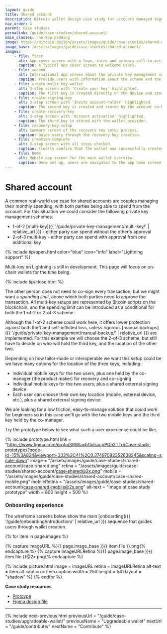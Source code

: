 ```yaml
---
layout: guide
title: Shared account
description: Bitcoin wallet design case study for accounts managed together by multiple owners.
nav_order: 4
parent: Case studies
permalink: /guide/case-studies/shared-account/
main_classes: -no-top-padding
image: https://bitcoin.design/assets/images/guide/case-studies/shared-account/shared-account-preview.jpg
image_base: /assets/images/guide/case-studies/shared-account/
images:
    - file: first
      alt: App cover screen with a logo, intro and primary call-to-action.
      caption: A typical app cover screen to welcome users.
    - file: second
      alt: Informational app screen about the private key management scheme used.
      caption: Provide users with information about the scheme and the next steps they are about to take.
    - file: create-multi-key-wallet
      alt: 3-step screen with 'Create your key' highlighted.
      caption: The first key is created directly on the device and stored via automatic cloud backup.
    - file: create-signing-key
      alt: 3-step screen with 'Invite account-holder' highlighted.
      caption: The second key is created and stored by the account co-holder, which requires exchange of keys outside of the app.
    - file: create-recovery-key
      alt: 3-step screen with 'Account activation' highlighted.
      caption: The third key is stored with the wallet provider.
    - file: recovery-key-setup
      alt: Summary screen of the recovery key setup process.
      caption: Guide users through the recovery key creation.
    - file: creation-complete
      alt: 3-step screen with all steps checked.
      caption: Clearly confirm that the wallet was successfully created.
    - file: home
      alt: Mobile app screen for the main wallet overview.
      caption: Once set up, users are navigated to the app home screen.
---
```


<!--

Editor's notes

Shared account case study.

Illustration sources

https://www.figma.com/community/file/968416729557947210

-->

# Shared account

A common real-world use case for shared accounts are couples managing their monthly spending, with both parties being able to spend from the account. For this situation we could consider the following private key management schemes:

- 1-of-2 [multi-key]({{ '/guide/private-key-management/multi-key/' | relative_url }}) - either party can spend without the other's approval
- 2-of-3 multi-key - either party can spend with approval from one additional key

{% include tip/open.html color="blue" icon="info" label="Lightning support" %}

Multi-key on Lightning is still in development. This page will focus on on-chain wallets for the time being.

{% include tip/close.html %}

The other person does not need to co-sign every transaction, but we might want a *spending limit*, above which both parties need to approve the transaction. All multi-key setups are represented by Bitcoin scripts on the blockchain, and the spending limit can be introduced as a conditional for both the 1-of-2 or 2-of-3 scheme.

Although the 1-of-2 scheme could work here, it offers lower protection against both theft and self-inflicted loss, unless rigorous [manual backups]({{ '/guide/private-key-management/manual-backup/' | relative_url }}) are implemented. For this example we will choose the 2-of-3 scheme, but still have to decide on who will hold the third key, and the location of the other two.

Depending on how tailor-made or interoperable we want this setup could be we have many options for the location of the three keys, including:

- Individual mobile keys for the two users, plus one held by the co-manager (the product maker) for recovery and co-signing
- Individual mobile keys for the two users, plus a shared external signing device
- Each user can choose their own key location (mobile, external device, etc.), plus a shared external signing device

We are looking for a low friction, easy-to-manage solution that could work for beginners so in this case we'll go with the two mobile keys and the third key held by the co-manager.

Try the prototype below to see what such a user experience could be like.

{% include prototype.html
   link = "https://www.figma.com/proto/SRWlaxbDulsacpPQn2TTri/Case-study-prototypes?node-id=15%3A824&viewport=333%2C41%2C0.37497082352638245&scaling=scale-down"
   image = "/assets/images/guide/case-studies/shared-account/case-shared.png"
   retina = "/assets/images/guide/case-studies/shared-account/case-shared@2x.png"
   mobile = "/assets/images/guide/case-studies/shared-account/case-shared-mobile.png"
   mobileRetina = "/assets/images/guide/case-studies/shared-account/case-shared-mobile@2x.png"
   alt-text = "Image of case study prototype"
   width = 800
   height = 500
%}

### Onboarding experience

The wireframe screens below show the main [onboarding]({{ '/guide/onboarding/introduction/' | relative_url }}) sequence that guides users through wallet creation.

<div class="image-slide-gallery">

{% for item in page.images %}

{% capture imageURL %}{{ page.image_base }}{{ item.file }}.png{% endcapture %}
{% capture imageURLRetina %}{{ page.image_base }}{{ item.file }}@2x.png{% endcapture %}

{% include picture.html
   image = imageURL
   retina = imageURLRetina
   alt-text = item.alt
   caption = item.caption
   width = 250
   height = 541
   layout = "shadow"
%}
{% endfor %}

</div>

**Case study resources**
- [Protoype](https://www.figma.com/proto/SRWlaxbDulsacpPQn2TTri/Case-study-prototypes?node-id=15%3A824&viewport=333%2C41%2C0.37497082352638245&scaling=scale-down)
- [Figma design file](https://www.figma.com/file/SRWlaxbDulsacpPQn2TTri/Case-study-prototypes?node-id=15%3A822)

---

{% include next-previous.html
   previousUrl = "/guide/case-studies/upgradeable-wallet/"
   previousName = "Upgradeable wallet"
   nextUrl = "/guide/contribute/"
   nextName = "Contribute"
%}
